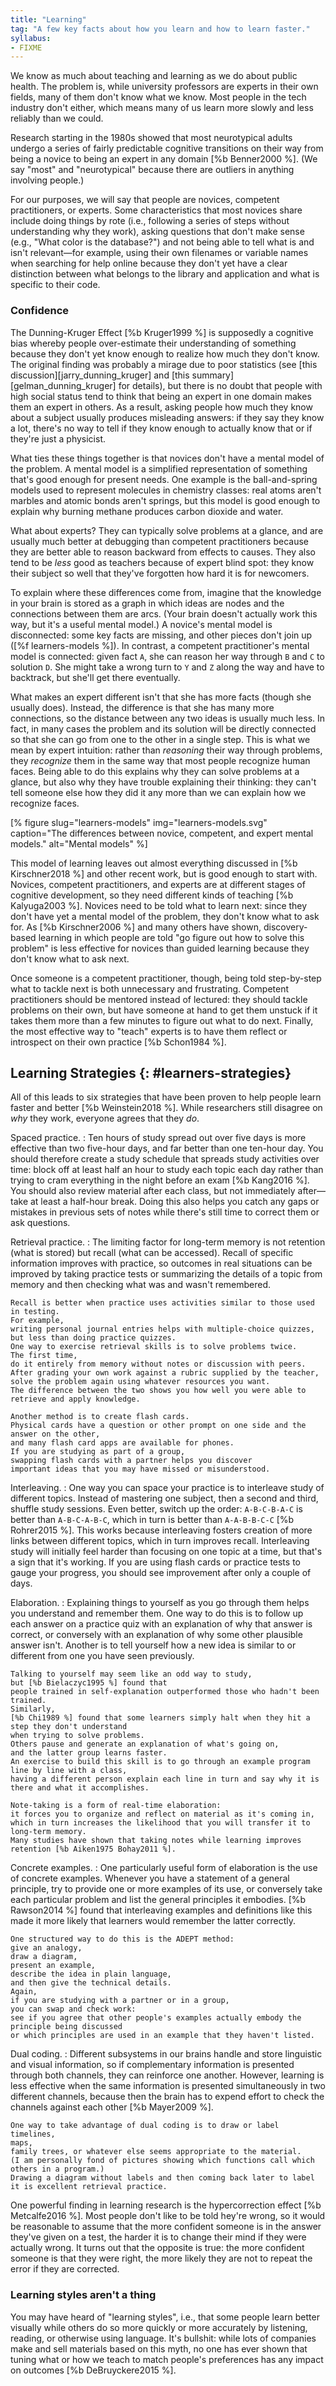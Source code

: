```yaml
---
title: "Learning"
tag: "A few key facts about how you learn and how to learn faster."
syllabus:
- FIXME
---
```


We know as much about teaching and learning as we do about public health.
The problem is,
while university professors are experts in their own fields,
many of them don't know what we know.
Most people in the tech industry don't either,
which means many of us learn more slowly and less reliably than we could.

Research starting in the 1980s showed that
most neurotypical adults undergo a series of fairly predictable cognitive transitions
on their way from being a novice to being an expert in any domain [%b Benner2000 %].
(We say "most" and "neurotypical"
because there are outliers in anything involving people.)

For our purposes,
we will say that people are novices, competent practitioners, or experts.
Some characteristics that most novices share include doing things by rote
(i.e., following a series of steps without understanding why they work),
asking questions that don't make sense
(e.g., "What color is the database?")
and not being able to tell what is and isn't relevant—for example,
using their own filenames or variable names when searching for help online
because they don't yet have a clear distinction between
what belongs to the library and application
and what is specific to their code.

<div class="callout" markdown="1">

### Confidence

The Dunning-Kruger Effect [%b Kruger1999 %] is supposedly
a cognitive bias whereby people over-estimate their understanding of something
because they don't yet know enough to realize how much they don't know.
The original finding was probably a mirage due to poor statistics
(see [this discussion][jarry_dunning_kruger]
and [this summary][gelman_dunning_kruger] for details),
but there is no doubt that
people with high social status tend to think that
being an expert in one domain makes them an expert in others.
As a result,
asking people how much they know about a subject
usually produces misleading answers:
if they say they know a lot,
there's no way to tell if they know enough to actually know that
or if they're just a physicist.

</div>

What ties these things together is that
novices don't have a mental model of the problem.
A mental model is a simplified representation of something
that's good enough for present needs.
One example is the ball-and-spring models
used to represent molecules in chemistry classes:
real atoms aren't marbles and atomic bonds aren't springs,
but this model is good enough to explain
why burning methane produces carbon dioxide and water.

What about experts?
They can typically solve problems at a glance,
and are usually much better at debugging than competent practitioners
because they are better able to reason backward from effects to causes.
They also tend to be *less* good as teachers because of expert blind spot:
they know their subject so well that they've forgotten how hard it is for newcomers.

To explain where these differences come from,
imagine that the knowledge in your brain is stored as a graph
in which ideas are nodes and the connections between them are arcs.
(Your brain doesn't actually work this way,
but it's a useful mental model.)
A novice's mental model is disconnected:
some key facts are missing, and other pieces don't join up ([%f learners-models %]).
In contrast,
a competent practitioner's mental model is connected:
given fact `A`,
she can reason her way through `B` and `C` to solution `D`.
She might take a wrong turn to `Y` and `Z` along the way and have to backtrack,
but she'll get there eventually.

What makes an expert different isn't that she has more facts
(though she usually does).
Instead,
the difference is that she has many more connections,
so the distance between any two ideas is usually much less.
In fact,
in many cases the problem and its solution will be directly connected
so that she can go from one to the other in a single step.
This is what we mean by expert intuition:
rather than *reasoning* their way through problems,
they *recognize* them in the same way that most people recognize human faces.
Being able to do this explains why they can solve problems at a glance,
but also why they have trouble explaining their thinking:
they can't tell someone else how they did it
any more than we can explain how we recognize faces.

[% figure
   slug="learners-models"
   img="learners-models.svg"
   caption="The differences between novice, competent, and expert mental models."
   alt="Mental models"
%]

This model of learning leaves out
almost everything discussed in [%b Kirschner2018 %] and other recent work,
but is good enough to start with.
Novices, competent practitioners, and experts
are at different stages of cognitive development,
so they need different kinds of teaching [%b Kalyuga2003 %].
Novices need to be told what to learn next:
since they don't have yet a mental model of the problem,
they don't know what to ask for.
As [%b Kirschner2006 %] and many others have shown,
discovery-based learning in which people are told
"go figure out how to solve this problem"
is less effective for novices than guided learning
because they don't know what to ask next.

Once someone is a competent practitioner,
though,
being told step-by-step what to tackle next is both unnecessary and frustrating.
Competent practitioners should be mentored instead of lectured:
they should tackle problems on their own,
but have someone at hand to get them unstuck
if it takes them more than a few minutes to figure out what to do next.
Finally,
the most effective way to "teach" experts
is to have them reflect or introspect on their own practice [%b Schon1984 %].

## Learning Strategies {: #learners-strategies}

All of this leads to six strategies
that have been proven to help people learn faster and better [%b Weinstein2018 %].
While researchers still disagree on *why* they work,
everyone agrees that they *do*.

Spaced practice.
:   Ten hours of study spread out over five days is more effective than two five-hour days,
    and far better than one ten-hour day.
    You should therefore create a study schedule that spreads study activities over time:
    block off at least half an hour to study each topic each day
    rather than trying to cram everything in the night before an exam [%b Kang2016 %].
    You should also review material after each class,
    but not immediately after—take at least a half-hour break.
    Doing this also helps you catch any gaps or mistakes in previous sets of notes
    while there's still time to correct them or ask questions.

Retrieval practice.
:   The limiting factor for long-term memory is not retention (what is stored)
    but recall (what can be accessed).
    Recall of specific information improves with practice,
    so outcomes in real situations can be improved
    by taking practice tests or summarizing the details of a topic from memory
    and then checking what was and wasn't remembered.

    Recall is better when practice uses activities similar to those used in testing.
    For example,
    writing personal journal entries helps with multiple-choice quizzes,
    but less than doing practice quizzes.
    One way to exercise retrieval skills is to solve problems twice.
    The first time,
    do it entirely from memory without notes or discussion with peers.
    After grading your own work against a rubric supplied by the teacher,
    solve the problem again using whatever resources you want.
    The difference between the two shows you how well you were able to retrieve and apply knowledge.

    Another method is to create flash cards.
    Physical cards have a question or other prompt on one side and the answer on the other,
    and many flash card apps are available for phones.
    If you are studying as part of a group,
    swapping flash cards with a partner helps you discover
    important ideas that you may have missed or misunderstood.

Interleaving.
:   One way you can space your practice
    is to interleave study of different topics.
    Instead of mastering one subject,
    then a second and third,
    shuffle study sessions.
    Even better,
    switch up the order:
    `A-B-C-B-A-C` is better than `A-B-C-A-B-C`,
    which in turn is better than `A-A-B-B-C-C` [%b Rohrer2015 %].
    This works because interleaving fosters creation of more links between different topics,
    which in turn improves recall.
    Interleaving study will initially feel harder than focusing on one topic at a time,
    but that's a sign that it's working.
    If you are using flash cards or practice tests to gauge your progress,
    you should see improvement after only a couple of days.

Elaboration.
:   Explaining things to yourself as you go through them helps you understand and remember them.
    One way to do this is to follow up each answer on a practice quiz
    with an explanation of why that answer is correct,
    or conversely with an explanation of why some other plausible answer isn't.
    Another is to tell yourself how a new idea is similar to or different from one you have seen previously.

    Talking to yourself may seem like an odd way to study,
    but [%b Bielaczyc1995 %] found that
    people trained in self-explanation outperformed those who hadn't been trained.
    Similarly,
    [%b Chi1989 %] found that some learners simply halt when they hit a step they don't understand
    when trying to solve problems.
    Others pause and generate an explanation of what's going on,
    and the latter group learns faster.
    An exercise to build this skill is to go through an example program line by line with a class,
    having a different person explain each line in turn and say why it is there and what it accomplishes.

    Note-taking is a form of real-time elaboration:
    it forces you to organize and reflect on material as it's coming in,
    which in turn increases the likelihood that you will transfer it to long-term memory.
    Many studies have shown that taking notes while learning improves retention [%b Aiken1975 Bohay2011 %].

Concrete examples.
:   One particularly useful form of elaboration is the use of concrete examples.
    Whenever you have a statement of a general principle,
    try to provide one or more examples of its use,
    or conversely take each particular problem and list the general principles it embodies.
    [%b Rawson2014 %] found that interleaving examples and definitions like this
    made it more likely that learners would remember the latter correctly.

    One structured way to do this is the ADEPT method:
    give an analogy,
    draw a diagram,
    present an example,
    describe the idea in plain language,
    and then give the technical details.
    Again,
    if you are studying with a partner or in a group,
    you can swap and check work:
    see if you agree that other people's examples actually embody the principle being discussed
    or which principles are used in an example that they haven't listed.

Dual coding.
:   Different subsystems in our brains handle and store linguistic and visual information,
    so if complementary information is presented through both channels,
    they can reinforce one another.  However, learning is less effective when the same information is presented simultaneously in two different channels, because then the brain has to expend effort to check the channels against each other [%b Mayer2009 %].

    One way to take advantage of dual coding is to draw or label timelines,
    maps,
    family trees, or whatever else seems appropriate to the material.
    (I am personally fond of pictures showing which functions call which others in a program.)
    Drawing a diagram without labels and then coming back later to label it is excellent retrieval practice.

One powerful finding in learning research is the hypercorrection effect [%b Metcalfe2016 %].
Most people don't like to be told
hey're wrong, so it would be reasonable to assume that
the more confident someone is in the answer they've given on a test,
the harder it is to change their mind if they were actually wrong.
It turns out that the opposite is true:
the more confident someone is that they were right,
the more likely they are not to repeat the error if they are corrected.

<div class="callout" markdown="1">

### Learning styles aren't a thing

You may have heard of "learning styles",
i.e., that some people learn better visually
while others do so more quickly or more accurately by listening, reading, or otherwise using language.
It's bullshit:
while lots of companies make and sell materials based on this myth,
no one has ever shown that tuning what or how we teach to match people's preferences
has any impact on outcomes [%b DeBruyckere2015 %].
</div>
